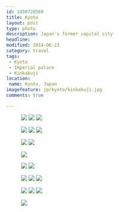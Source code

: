 ```yaml
---
id: 1450720569
title: Kyoto
layout: post
type: photo
description: Japan's former capital city
headline: 
modified: 2014-06-23
category: travel
tags:
 - Kyoto
 - Imperial palace
 - Kinkakuji
location:
 name: Kyoto, Japan
imagefeature: jp/kyoto/kinkakuji.jpg
comments: true

---
```



<figure class="half">
  <a href="/images/jp/kyoto/imperial_palace_1.jpg"><img src="/images/scale/jp/kyoto/imperial_palace_1.jpg"></a>
  <a href="/images/jp/kyoto/imperial_palace_2.jpg"><img src="/images/scale/jp/kyoto/imperial_palace_2.jpg"></a>
  <a href="/images/jp/kyoto/imperial_palace_garden.jpg"><img src="/images/scale/jp/kyoto/imperial_palace_garden.jpg"></a>
</figure>

<div class="cycle" style="background-image: url(/images/scale/pano/jp/imperial_palace_outside.jpg);">
</div>

<figure class="third">
  <a href="/images/jp/kyoto/kiyomizudera_gate.jpg"><img src="/images/scale/jp/kyoto/kiyomizudera_gate.jpg"></a>
  <a href="/images/jp/kyoto/old_street.jpg"><img src="/images/scale/jp/kyoto/old_street.jpg"></a>
  <a href="/images/jp/kyoto/fountain.jpg"><img src="/images/scale/jp/kyoto/fountain.jpg"></a>
</figure>

<div class="cycle" style="background-image: url(/images/scale/pano/jp/kiyomizudera.jpg);">
</div>

<div class="cycle" style="background-image: url(/images/scale/pano/jp/kiyomizudera_entry.jpg);">
</div>

<figure class="half">
  <a href="/images/jp/kyoto/kinkakuji.jpg"><img src="/images/scale/jp/kyoto/kinkakuji.jpg"></a>
  <a href="/images/jp/kyoto/ryozen_kannon_1.jpg"><img src="/images/scale/jp/kyoto/ryozen_kannon_1.jpg"></a>
</figure>

<figure>
  <a href="/images/jp/kyoto/uk_style.jpg"><img src="/images/scale/jp/kyoto/uk_style.jpg"></a>
</figure>

<figure class="half">
  <a href="/images/jp/kyoto/temple_1.jpg"><img src="/images/scale/jp/kyoto/temple_1.jpg"></a>
  <a href="/images/jp/kyoto/temple_2.jpg"><img src="/images/scale/jp/kyoto/temple_2.jpg"></a>
</figure>

<figure class="half">
  <a href="/images/jp/kyoto/station_stairs.jpg"><img src="/images/scale/jp/kyoto/station_stairs.jpg"></a>
  <a href="/images/jp/kyoto/station_stairs_2.jpg"><img src="/images/scale/jp/kyoto/station_stairs_2.jpg"></a>
  <a href="/images/jp/kyoto/station_rooftop.jpg"><img src="/images/scale/jp/kyoto/station_rooftop.jpg"></a>
</figure>

<figure class="half">
  <a href="/images/jp/kyoto/yasaka_lion.jpg"><img src="/images/scale/jp/kyoto/yasaka_lion.jpg"></a>
  <a href="/images/jp/kyoto/yasaka_gate_2.jpg"><img src="/images/scale/jp/kyoto/yasaka_gate_2.jpg"></a>
  <a href="/images/jp/kyoto/yasaka_whishes.jpg"><img src="/images/scale/jp/kyoto/yasaka_whishes.jpg"></a>
</figure>

<figure>
  <a href="/images/jp/kyoto/tower.jpg"><img src="/images/scale/jp/kyoto/tower.jpg"></a>
</figure>

